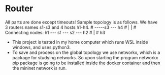 # Router

All parts are done except timeouts! Sample topology is as follows. We have 3 routers names s1-s3 and 4 hosts h1-h4.
        #                                    -----s3 --- h4
        #                                   |     |
        # Connecting nodes:         h1 --- s1 --- s2 --- h2
        #                                   |
        #                                  h3


- This project is tested in my home computer which runs WSL inside windows, and uses python3.
- To save and process on the global topology we use networkx, which is a package for studying networks. So upon starting the program networkx pip package is going to be installed inside the docker container and then the mininet network is run.  